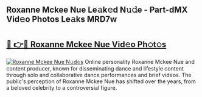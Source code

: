 ## Roxanne Mckee Nue Le𝚊k𝚎d N𝚞𝚍e - Part-dMX Vid𝚎o Photos Le𝚊ks MRD7w

# <h2><a href="http://fb5gbbu.evod.top/?m=Roxanne+Mckee+Nue">🔗 👉🔴 Roxanne Mckee Nue Vid𝚎o Ph𝚘t𝚘s</a></h2>

[![Roxanne Mckee Nue N𝚞d𝚎s](https://i.imgur.com/8V9OHl7.gif)](http://fb5gbbu.evod.top/?m=Roxanne+Mckee+Nue)
Online personality Roxanne Mckee Nue and content producer, known for disseminating dance and lifestyle content through solo and collaborative dance performances and brief videos. The public's perception of Roxanne Mckee Nue has shifted over the years, from a beloved celebrity to a controversial figure. 
